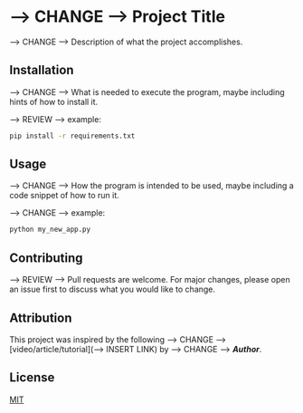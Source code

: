 # --> CHANGE --> Project Title

--> CHANGE --> Description of what the project accomplishes.

## Installation

--> CHANGE --> What is needed to execute the program, maybe including hints of how to install it.

--> REVIEW --> example:
```bash
pip install -r requirements.txt
```

## Usage

--> CHANGE --> How the program is intended to be used, maybe including a code snippet of how to run it.

--> CHANGE --> example:
```bash
python my_new_app.py
```

## Contributing

--> REVIEW --> Pull requests are welcome. For major changes, please open an issue first
to discuss what you would like to change.


## Attribution

This project was inspired by the following --> CHANGE --> [video/article/tutorial](--> INSERT LINK) by --> CHANGE --> ***Author***.


## License

[MIT](https://choosealicense.com/licenses/mit/)